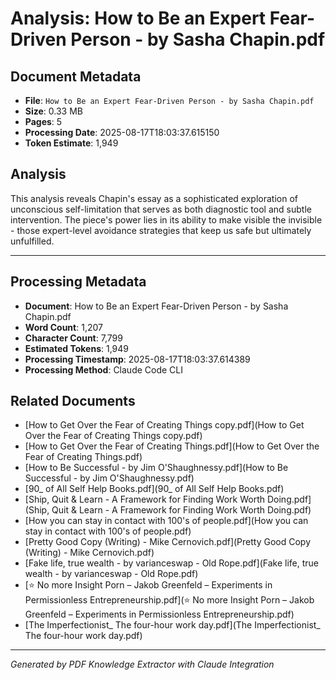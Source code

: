# Analysis: How to Be an Expert Fear-Driven Person - by Sasha Chapin.pdf

## Document Metadata
- **File**: `How to Be an Expert Fear-Driven Person - by Sasha Chapin.pdf`
- **Size**: 0.33 MB
- **Pages**: 5
- **Processing Date**: 2025-08-17T18:03:37.615150
- **Token Estimate**: 1,949

## Analysis

This analysis reveals Chapin's essay as a sophisticated exploration of unconscious self-limitation that serves as both diagnostic tool and subtle intervention. The piece's power lies in its ability to make visible the invisible - those expert-level avoidance strategies that keep us safe but ultimately unfulfilled.

---

## Processing Metadata
- **Document**: How to Be an Expert Fear-Driven Person - by Sasha Chapin.pdf
- **Word Count**: 1,207
- **Character Count**: 7,799
- **Estimated Tokens**: 1,949
- **Processing Timestamp**: 2025-08-17T18:03:37.614389
- **Processing Method**: Claude Code CLI

## Related Documents

- [How to Get Over the Fear of Creating Things copy.pdf](How to Get Over the Fear of Creating Things copy.pdf)
- [How to Get Over the Fear of Creating Things.pdf](How to Get Over the Fear of Creating Things.pdf)
- [How to Be Successful - by Jim O'Shaughnessy.pdf](How to Be Successful - by Jim O'Shaughnessy.pdf)
- [90_ of All Self Help Books.pdf](90_ of All Self Help Books.pdf)
- [Ship, Quit & Learn - A Framework for Finding Work Worth Doing.pdf](Ship, Quit & Learn - A Framework for Finding Work Worth Doing.pdf)
- [How you can stay in contact with 100's of people.pdf](How you can stay in contact with 100's of people.pdf)
- [Pretty Good Copy (Writing) - Mike Cernovich.pdf](Pretty Good Copy (Writing) - Mike Cernovich.pdf)
- [Fake life, true wealth - by varianceswap - Old Rope.pdf](Fake life, true wealth - by varianceswap - Old Rope.pdf)
- [⭐️ No more Insight Porn – Jakob Greenfeld – Experiments in Permissionless Entrepreneurship.pdf](⭐️ No more Insight Porn – Jakob Greenfeld – Experiments in Permissionless Entrepreneurship.pdf)
- [The Imperfectionist_ The four-hour work day.pdf](The Imperfectionist_ The four-hour work day.pdf)

---
*Generated by PDF Knowledge Extractor with Claude Integration*